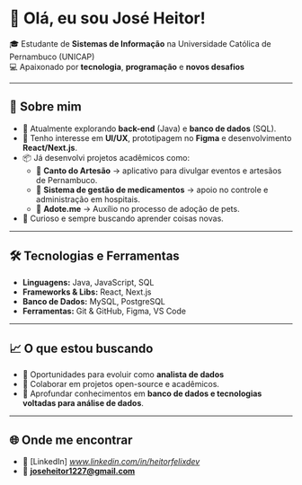 # 👋 Olá, eu sou José Heitor!

🎓 Estudante de **Sistemas de Informação** na Universidade Católica de Pernambuco (UNICAP)  
💻 Apaixonado por **tecnologia**, **programação** e **novos desafios**  

---

## 🚀 Sobre mim
- 🌱 Atualmente explorando **back-end** (Java) e **banco de dados** (SQL).  
- 🎨 Tenho interesse em **UI/UX**, prototipagem no **Figma** e desenvolvimento **React/Next.js**.  
- 📦 Já desenvolvi projetos acadêmicos como:
  - 📱 **Canto do Artesão** → aplicativo para divulgar eventos e artesãos de Pernambuco.  
  - 🏥 **Sistema de gestão de medicamentos** → apoio no controle e administração em hospitais.
  - 🏥 **Adote.me** → Auxílio no processo de adoção de pets.   
- 🧩 Curioso e sempre buscando aprender coisas novas.  

---

## 🛠️ Tecnologias e Ferramentas
- **Linguagens:** Java, JavaScript, SQL  
- **Frameworks & Libs:** React, Next.js  
- **Banco de Dados:** MySQL, PostgreSQL  
- **Ferramentas:** Git & GitHub, Figma, VS Code  

---

## 📈 O que estou buscando
- 🔎 Oportunidades para evoluir como **analista de dados**  
- 🤝 Colaborar em projetos open-source e acadêmicos.  
- 📖 Aprofundar conhecimentos em **banco de dados e tecnologias voltadas para análise de dados**.  

---

## 🌐 Onde me encontrar
- 💼 [LinkedIn] *www.linkedin.com/in/heitorfelixdev*  
- 📧 **joseheitor1227@gmail.com**
